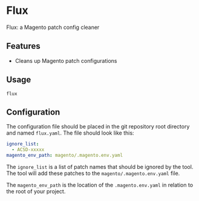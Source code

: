 # Flux

Flux: a Magento patch config cleaner

## Features

- Cleans up Magento patch configurations

## Usage

```
flux
```

## Configuration

The configuration file should be placed in the git repository root directory and named `flux.yaml`. The file should look like this:

```yaml
ignore_list:
  - ACSD-xxxxx
magento_env_path: magento/.magento.env.yaml
```

The `ignore_list` is a list of patch names that should be ignored by the tool. The tool will add these patches to the `magento/.magento.env.yaml` file.

The `magento_env_path` is the location of the `.magento.env.yaml` in relation to the root of your project.

